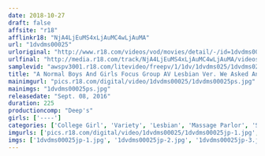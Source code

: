 ```yaml
---
date: 2018-10-27
draft: false
affsite: "r18"
afflinkr18: "NjA4LjEuMS4xLjAuMC4wLjAuMA"
url: "1dvdms00025"
urloriginal: "http://www.r18.com/videos/vod/movies/detail/-/id=1dvdms00025"
urlfinal: "http://media.r18.com/track/NjA4LjEuMS4xLjAuMC4wLjAuMA/videos/vod/movies/detail/-/id=1dvdms00025"
samplevid: "awspv3001.r18.com/litevideo/freepv/1/1dv/1dvdms025/1dvdms025_dmb_w.mp4"
title: "A Normal Boys And Girls Focus Group AV Lesbian Ver. We Asked An Amateur College Girl To Try Her First Ever Lesbian Massage Parlor! Each Squirting Shower Will Win You 100,000 Yen When You Receive A Lesbian Kissing Massage / Grabbing Each Others' Asses / Titty Crashing / Lesbian Cunnilingus / Pussy Pounding / Hot Finger Banging Ecstasy"
mainimgurl: "pics.r18.com/digital/video/1dvdms00025/1dvdms00025ps.jpg"
mainimgs: "1dvdms00025ps.jpg"
releasedate: "Sept. 08, 2016"
duration: 225
productioncomp: "Deep's"
girls: ['----']
categories: ['College Girl', 'Variety', 'Lesbian', 'Massage Parlor', 'Squirting', 'Hi-Def']
imgurls: ['pics.r18.com/digital/video/1dvdms00025/1dvdms00025jp-1.jpg', 'pics.r18.com/digital/video/1dvdms00025/1dvdms00025jp-2.jpg', 'pics.r18.com/digital/video/1dvdms00025/1dvdms00025jp-3.jpg', 'pics.r18.com/digital/video/1dvdms00025/1dvdms00025jp-4.jpg', 'pics.r18.com/digital/video/1dvdms00025/1dvdms00025jp-5.jpg', 'pics.r18.com/digital/video/1dvdms00025/1dvdms00025jp-6.jpg', 'pics.r18.com/digital/video/1dvdms00025/1dvdms00025jp-7.jpg', 'pics.r18.com/digital/video/1dvdms00025/1dvdms00025jp-8.jpg', 'pics.r18.com/digital/video/1dvdms00025/1dvdms00025jp-9.jpg', 'pics.r18.com/digital/video/1dvdms00025/1dvdms00025jp-10.jpg', 'pics.r18.com/digital/video/1dvdms00025/1dvdms00025jp-11.jpg', 'pics.r18.com/digital/video/1dvdms00025/1dvdms00025jp-12.jpg', 'pics.r18.com/digital/video/1dvdms00025/1dvdms00025jp-13.jpg', 'pics.r18.com/digital/video/1dvdms00025/1dvdms00025jp-14.jpg', 'pics.r18.com/digital/video/1dvdms00025/1dvdms00025jp-15.jpg', 'pics.r18.com/digital/video/1dvdms00025/1dvdms00025jp-16.jpg', 'pics.r18.com/digital/video/1dvdms00025/1dvdms00025jp-17.jpg', 'pics.r18.com/digital/video/1dvdms00025/1dvdms00025jp-18.jpg', 'pics.r18.com/digital/video/1dvdms00025/1dvdms00025jp-19.jpg', 'pics.r18.com/digital/video/1dvdms00025/1dvdms00025jp-20.jpg']
imgs: ['1dvdms00025jp-1.jpg', '1dvdms00025jp-2.jpg', '1dvdms00025jp-3.jpg', '1dvdms00025jp-4.jpg', '1dvdms00025jp-5.jpg', '1dvdms00025jp-6.jpg', '1dvdms00025jp-7.jpg', '1dvdms00025jp-8.jpg', '1dvdms00025jp-9.jpg', '1dvdms00025jp-10.jpg', '1dvdms00025jp-11.jpg', '1dvdms00025jp-12.jpg', '1dvdms00025jp-13.jpg', '1dvdms00025jp-14.jpg', '1dvdms00025jp-15.jpg', '1dvdms00025jp-16.jpg', '1dvdms00025jp-17.jpg', '1dvdms00025jp-18.jpg', '1dvdms00025jp-19.jpg', '1dvdms00025jp-20.jpg']
---
```

